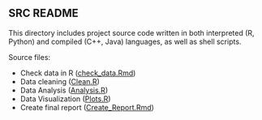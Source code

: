 ## SRC README

This directory includes project source code written in both interpreted (R, Python) and compiled (C++, Java) languages, as well as shell scripts.

Source files:

* Check data in R  ([check_data.Rmd](https://github.com/tarinib/Chocolate_Bar_Ratings/blob/master/src/check_data.Rmd))
* Data cleaning ([Clean.R](https://github.com/tarinib/Chocolate_Bar_Ratings/blob/master/src/Clean.R))
* Data Analysis ([Analysis.R](https://github.com/tarinib/Chocolate_Bar_Ratings/blob/master/src/Analysis.R))
* Data Visualization ([Plots.R](https://github.com/tarinib/Chocolate_Bar_Ratings/blob/master/src/Plots.R))
* Create final report ([Create_Report.Rmd](https://github.com/tarinib/Chocolate_Bar_Ratings/blob/master/src/Create_Report.Rmd))